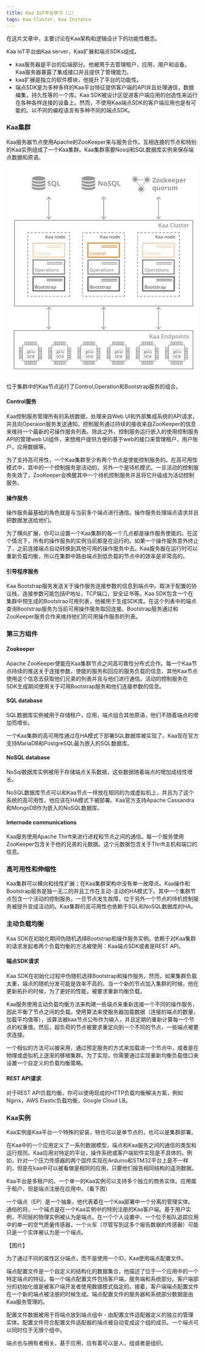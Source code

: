 ```yaml
---
title: Kaa IoT平台学习（二）
tags: Kaa Cluster, Kaa Instance
---
```


在这片文章中，主要讨论在Kaa架构和逻辑设计下的功能性概念。

Kaa IoT平台由Kaa server，Kaa扩展和端点SDKs组成。

 - kaa服务器是平台的后端部分。他被用于去管理租户，应用，用户和设备。Kaa服务器暴露了集成接口并且提供了管理能力。
 - kaa扩展是独立的软件模块，他提升了平台的功能性。
 - 端点SDK是为多种多样的Kaa平台特征提供客户端的API并且处理通信，数据编集，持久性等的一个库。Kaa SDK被设计区促进客户端应用的创造性来运行在各种各样连接的设备上。然而，不使用Kaa端点SDK的客户端应用也是有可能的。以不同的编程语言有多种不同的端点SDK。

### Kaa集群

Kaa服务器节点使用Apache的ZooKeeper来与服务合作。互相连接的节点和特别的Kaa实例组成了一个Kaa集群。Kaa集群需要Nosql和SQL数据库实例来保存端点数据和原语。

![enter description here][1]


  [1]: ./images/high-level-architecture.png "high-level-architecture"

 位于集群中的Kaa节点运行了Control,Operation和Bootstrap服务的组合。

#### Control服务

Kaa控制服务管理所有的系统数据，处理来自Web UI和外部集成系统的API请求，并且向Operaion服务发送通知。控制服务通过持续的接收来自ZooKeeper的信息来维持一个最新的可操作服务列表。除此之外，控制服务运行嵌入的使用控制服务API的管理web UI组件，来想用户提供方便的基于web的接口来管理租户，用户账户，应用数据等。

为了支持高可用性，一个Kaa集群至少有两个节点是使能控制服务的。在高可用性模式中，其中的一个控制服务是活动的，另外一个是待机模式。一旦活动的控制服务失效了，ZooKeeper会唤醒其中一个待机控制服务并且将它升级成为活动控制服务。

#### 操作服务

操作服务最基础的角色就是与当前多个端点进行通信。操作服务处理端点请求并且把数据发送给他们。

为了横向扩展，你可以设置一个Kaa集群的每一个几点都是操作服务使能的。在这个情况下，所有的操作服务的实例当前都是在运行的。如果一个操作服务意外终止了，之前连接端点自动转换到其他可用的操作服务中去。Kaa服务器在运行时可以重新负载均衡，所以在集群中路由端点到低负载的节点中的效率是非常高的。

#### 引导程序服务

Kaa Bootstrap服务发送关于操作服务连接参数的信息到端点中。取决于配置的协议栈，连接参数可能包括IP地址，TCP端口，安全证书等。Kaa SDK包含一个在集群中预生成的Bootstrao可用列表，他被用于生成SDK库。在这个列表中的端点查询Bootstrap服务为当前可用操作服务取回连接。Bootstrap服务通过和ZooKeeper服务合作来维持他们的可用操作服务的列表。

### 第三方组件

#### Zookeeper

Apache ZooKeeper使能在Kaa集群节点之间高可靠性分布式合作。每一个Kaa节点持续的推送关于连接参数，使能的服务和回应的服务负载的信息，其他Kaa节点使用这个信息去获取他们兄弟的列表并且与他们进行通信。活动的控制服务在SDK生成期间使用关于可用Bootstrap服务和他们连接参数的信息。

#### SQL database

SQL数据库实例被用于存储租户，应用，端点组合其他原语，他们不随着端点的增加而增长。


一个Kaa集群的高可用性通过在HA模式下部署SQL数据库被实现了。Kaa现在官方支持MariaDB和PostgreSQL最为嵌入的SQL数据库。

#### NoSQL database

NoSql数据库实例被用于存储端点关系数据，这些数据随着端点的增加成线性增长。

NoSQL数据库节点可以和Kaa节点一样放在相同的为或虚拟机上，并且为了这个系统的高可用性，他应该在HA模式下被部署。Kaa官方支持Apache Cassandra和MongoDB作为嵌入的NoSQL数据库。

#### Internode communications

Kaa服务使用Apache Thirft来进行进程和节点之间的通信。每一个服务使用ZooKeeper包含关于他的兄弟的元数据。这个元数据包含关于Thrift主机和端口的信息。

### 高可用性和伸缩性

Kaa集群可以横向和线性扩展；在Kaa集群架构中没有单一故障点。Kaa操作和Bootstrap服务是独一无二的并且工作在主动-主动的HA模式下。其中一个集群节点包含一个活动的控制服务。一旦节点发生故障，位于另外一个节点的待机控制服务被提升变成活动的。Kaa集群的高可用性也依赖于SQL和NoSQL数据库的HA。

### 主动负载均衡

Kaa SDK在初始化期间伪随机选择Bootstrap和操作服务实例。依赖于对Kaa集群的请求发起者两个负载均衡的方法被使用：Kaa端点SDK或者是REST API。

#### 端点SDK请求

Kaa SDK在初始化过程中伪随机选择Bootstrap和操作服务。然而，如果集群负载太重，端点的随机分发可能是效率不高的。当一个新的节点加入集群的时候，他在更新拓扑的时候，为了更好的性能，被要求重新均衡负载。

Kaa服务使用主动负载均衡方法来构建一些端点来重新连接一个不同的操作服务，因此平衡了节点之间的负载。使用算法来使服务器加载数据（连接的端点的数量，加载平均值等），该算法被kaa节点公布作为输入，并且定期的重新计算每一个节点的权重值。然后，超负荷的节点被要求重定向到一个不同的节点，一些端点被要求连接。

一个相似的方法可以被采用，通过预定服务的方式来加载进一个节点中，或者是在物理或虚拟机上逐渐的移植集群。为了实现，你需要通过实现重新均衡负载借口来设置一个自定义的负载均衡策略。

#### REST API请求

对于REST API负载均衡，你可以使用现成的HTTP负载均衡解决方案，例如Nginx，AWS Elastic负载均衡，Google Cloud LB。

### Kaa实例

Kaa实例是Kaa平台一个特殊的安装，特也可以是单节点的，也可以是集群部署。

在Kaa中的一个应用定义了一系列数据模型，端点和Kaa服务之间的通信的类型和运行规则。Kaa应用对特定的平台，操作系统或客户端软件实现是不具体的。例如，针对一个压力传感器的两个固件实现在Arduino和STM32平台上是不一样的，但是在kaa中可以被看做是相同的应用，只要他们报告相同结构的遥测数据。

Kaa平台是多租户的。一个单一的Kaa实例可以支持多个独立的商务实体。应用属于租户，但是端点注册在应用中。（看下图）

一个端点（EP）是一个抽象，他代表着在一个Kaa部署中一个分离的管理实体。通俗的将，一个端点是在一个Kaa实例中的特别注册的Kaa客户端。基于用户实例，不同层的物理实例被认为是端点。在一个个人设置中，一个位于船队追踪应用中的单一的空气质量传感器，一个火车（尽管写到这多个报告数据的传感器）可能只是一个实体被认为是一个端点。

【图片】

为了通过不同的属性区分端点，而不是使用一个ID，Kaa使用端点配置文件。

端点配置文件是一个自定义的结构化的数据集合，他描述了位于一个应用中的一个特定端点的特征。每一个端点配置文件包括客户端，服务端和系统部分。客户端部分的初始化值是被客户端开发者使用数据模式指定的。接着，客户端端点配置文件在一个新的端点被注册的时候生成。端点配置文件的服务器和系统部分数据是由Kaa服务管理的。

配置文件数据被用于将端点放到端点组中 - 由配置文件适配器定义的独立的管理实体。配置文件符合配置文件适配器的端点被自动变成这个组的成员。一个端点可以同时位于无限个组中。

端点也与拥有者相关。基于应用，应有着可以是人，组或者是组织。
